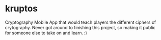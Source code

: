 # kruptos
Cryptography Mobile App that would teach players the different ciphers of crytography. Never got around to finishing this project, so making it public for someone else to take on and learn. :)
